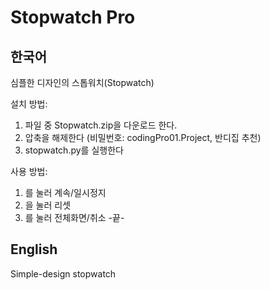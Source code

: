 # Stopwatch Pro

## 한국어
심플한 디자인의 스톱워치(Stopwatch)


설치 방법:
  1. 파일 중 Stopwatch.zip을 다운로드 한다. 
  2. 압축을 해제한다 (비밀번호: codingPro01.Project, 반디집 추천)
  3. stopwatch.py를 실행한다


사용 방법:
  1. <Space>를 눌러 계속/일시정지
  2. <r>을 눌러 리셋
  3. <f>를 눌러 전체화면/취소
-끝-

## English

Simple-design stopwatch

